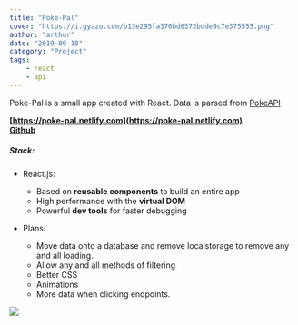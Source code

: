 ```yaml
---
title: "Poke-Pal"
cover: "https://i.gyazo.com/b13e295fa370bd6372bdde9c7e375555.png"
author: "arthur"
date: "2019-09-18"
category: "Project"
tags:
    - react
    - api
---
```


Poke-Pal is a small app created with React. Data is parsed from [PokeAPI](https://pokeapi.co)

**[https://poke-pal.netlify.com](https://poke-pal.netlify.com)**  
**[Github](https://github.com/rushman7/Poke-API)**

##### Stack:
- React.js:
    - Based on **reusable components** to build an entire app
    - High performance with the **virtual DOM**
    - Powerful **dev tools** for faster debugging

- Plans: 
    - Move data onto a database and remove localstorage to remove any and all loading.
    - Allow any and all methods of filtering
    - Better CSS
    - Animations
    - More data when clicking endpoints.

<img src="https://media.giphy.com/media/kbulNcFDvyWlAhPABt/giphy.gif"/>